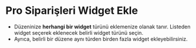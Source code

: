 # **Pro Siparişleri Widget Ekle**

- Düzeninize **herhangi bir widget** türünü eklemenize olanak tanır. Listeden widget seçerek eklenecek belirli widget türünü seçin.
- Ayrıca, belirli bir düzene aynı türden birden fazla widget ekleyebilirsiniz.

